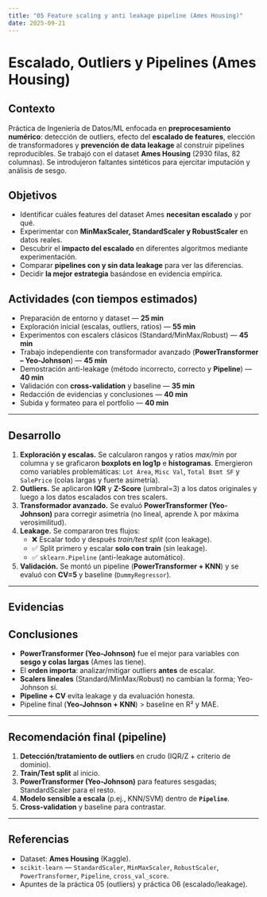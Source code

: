 ```yaml
---
title: "05 Feature scaling y anti leakage pipeline (Ames Housing)"
date: 2025-09-21
---
```


# Escalado, Outliers y Pipelines (Ames Housing)

## Contexto
Práctica de Ingeniería de Datos/ML enfocada en **preprocesamiento numérico**: detección de outliers, efecto del **escalado de features**, elección de transformadores y **prevención de data leakage** al construir pipelines reproducibles. Se trabajó con el dataset **Ames Housing** (2930 filas, 82 columnas). Se introdujeron faltantes sintéticos para ejercitar imputación y análisis de sesgo.

## Objetivos
- Identificar cuáles features del dataset Ames **necesitan escalado** y por qué.  
- Experimentar con **MinMaxScaler, StandardScaler y RobustScaler** en datos reales.  
- Descubrir el **impacto del escalado** en diferentes algoritmos mediante experimentación.  
- Comparar **pipelines con y sin data leakage** para ver las diferencias.  
- Decidir **la mejor estrategia** basándose en evidencia empírica.

## Actividades (con tiempos estimados)
- Preparación de entorno y dataset — **25 min**  
- Exploración inicial (escalas, outliers, ratios) — **55 min**  
- Experimentos con escalers clásicos (Standard/MinMax/Robust) — **45 min**  
- Trabajo independiente con transformador avanzado (**PowerTransformer – Yeo-Johnson**) — **45 min**  
- Demostración anti-leakage (método incorrecto, correcto y **Pipeline**) — **40 min**  
- Validación con **cross-validation** y baseline — **35 min**  
- Redacción de evidencias y conclusiones — **40 min**  
- Subida y formateo para el portfolio — **40 min**

---

## Desarrollo
1. **Exploración y escalas.** Se calcularon rangos y ratios *max/min* por columna y se graficaron **boxplots en log1p** e **histogramas**. Emergieron como variables problemáticas: `Lot Area`, `Misc Val`, `Total Bsmt SF` y `SalePrice` (colas largas y fuerte asimetría).  
2. **Outliers.** Se aplicaron **IQR** y **Z-Score** (umbral=3) a los datos originales y luego a los datos escalados con tres scalers.  
3. **Transformador avanzado.** Se evaluó **PowerTransformer (Yeo-Johnson)** para corregir asimetría (no lineal, aprende λ por máxima verosimilitud).  
4. **Leakage.** Se compararon tres flujos:  
   - ❌ Escalar todo y después *train/test split* (con leakage).  
   - ✅ Split primero y escalar **solo con train** (sin leakage).  
   - ✅ `sklearn.Pipeline` (anti-leakage automático).  
5. **Validación.** Se montó un pipeline (**PowerTransformer + KNN**) y se evaluó con **CV=5** y baseline (`DummyRegressor`).

---

## Evidencias



## Conclusiones
- **PowerTransformer (Yeo-Johnson)** fue el mejor para variables con **sesgo y colas largas** (Ames las tiene).  
- El **orden importa**: analizar/mitigar outliers **antes** de escalar.  
- **Scalers lineales** (Standard/MinMax/Robust) no cambian la forma; Yeo-Johnson sí.  
- **Pipeline + CV** evita leakage y da evaluación honesta.  
- Pipeline final (**Yeo-Johnson + KNN**) > baseline en R² y MAE.

---

## Recomendación final (pipeline)
1. **Detección/tratamiento de outliers** en crudo (IQR/Z + criterio de dominio).  
2. **Train/Test split** al inicio.  
3. **PowerTransformer (Yeo-Johnson)** para features sesgadas; StandardScaler para el resto.  
4. **Modelo sensible a escala** (p.ej., KNN/SVM) dentro de **`Pipeline`**.  
5. **Cross-validation** y baseline para contrastar.

---

## Referencias
- Dataset: **Ames Housing** (Kaggle).  
- `scikit-learn` — `StandardScaler`, `MinMaxScaler`, `RobustScaler`, `PowerTransformer`, `Pipeline`, `cross_val_score`.  
- Apuntes de la práctica 05 (outliers) y práctica 06 (escalado/leakage).
